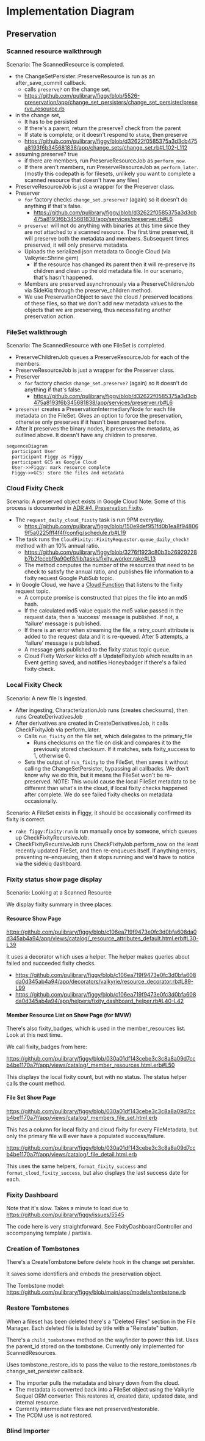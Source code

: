 # Implementation Diagram

## Preservation

### Scanned resource walkthrough
Scenario: The ScannedResource is completed.
* the ChangeSetPersister::PreserveResource is run as an after_save_commit callback.
  * calls `preserve?` on the change set.
  * https://github.com/pulibrary/figgy/blob/5526-preservation/app/change_set_persisters/change_set_persister/preserve_resource.rb
* in the change set,
  * It has to be persisted
  * If there's a parent, return the preserve? check from the parent
  * If state is complete, or it doesn't respond to `state`, then preserve
  * https://github.com/pulibrary/figgy/blob/d32622f0585375a3d3cb475a8193f6b345681838/app/change_sets/change_set.rb#L102-L112
* assuming preserve? true
  * if there are members, run PreserveResourceJob as `perform_now`.
  * If there aren't members, run PreserveResourceJob as `perform_later`. (mostly
    this codepath is for filesets, unlikely you want to complete a scanned
    resource that doesn't have any files)
* PreserveResourceJob is just a wrapper for the Preserver class.
* Preserver
  * `for` factory checks `change_set.preserve?` (again) so it doesn't do
    anything if that's false.
    * https://github.com/pulibrary/figgy/blob/d32622f0585375a3d3cb475a8193f6b345681838/app/services/preserver.rb#L6
  * `preserve!` will not do anything with binaries at this time since they are not attached to a scanned resource. The first time preserved, it will preserve both the metadata and members. Subsequent times preserved, it will only preserve metadata.
  * Uploads the serialized json metadata to Google Cloud (via Valkyrie::Shrine gem)
    * If the resource has changed its parent then it will re-preserve its
      children and clean up the old metadata file. In our scenario, that's hasn't happened.
  * Members are preserved asynchronously via a PreserveChildrenJob via SideKiq through the preserve_children method.
  * We use PreservationObject to save the cloud / preserved locations of these files, so that we don't add new metadata values to the objects that we are preserving, thus necessitating another preservation action.

### FileSet walkthrough
Scenario: The ScannedResource with one FileSet is completed.
* PreserveChildrenJob queues a PreserveResourceJob for each of the members.
* PreserveResourceJob is just a wrapper for the Preserver class.
* Preserver
  * `for` factory checks `change_set.preserve?` (again) so it doesn't do
    anything if that's false.
    * https://github.com/pulibrary/figgy/blob/d32622f0585375a3d3cb475a8193f6b345681838/app/services/preserver.rb#L6
* `preserve!` creates a PreservationIntermediaryNode for each file metadata on the FileSet. Gives an option to force the preservation, otherwise only preserves if it hasn't been preserved before.
* After it preserves the binary nodes, it preserves the metadata, as outlined above. It doesn't have any children to preserve.


```mermaid
sequenceDiagram
  participant User
  participant Figgy as Figgy
  participant GCS as Google Cloud
  User->>Figgy: mark resource complete
  Figgy->>GCS: store the files and metadata
```

### Cloud Fixity Check
Scenario: A preserved object exists in Google Cloud
Note: Some of this process is documented in [ADR #4, Preservation Fixity](https://github.com/pulibrary/figgy/blob/main/architecture-decisions/0004-preservation-fixity.md).
* The `request_daily_cloud_fixity` task is run 9PM everyday.
  * https://github.com/pulibrary/figgy/blob/150e9def951fd0b1ea8f948069f5a0225fff4f4f/config/schedule.rb#L19
* The task runs the `CloudFixity::FixityRequestor.queue_daily_check!` method with an 10% annual ratio.
  * https://github.com/pulibrary/figgy/blob/3276f1923c80b3b26929228b7b2fecebf9a90ef8/lib/tasks/fixity_worker.rake#L13
  * The method computes the number of the resources that need to be check to satisfy the annual ratio, and publishes file information to a fixity request Google PubSub topic.
* In Google Cloud, we have a [Cloud Function](https://github.com/pulibrary/figgy/blob/150e9def951fd0b1ea8f948069f5a0225fff4f4f/cloud_fixity/index.js) that listens to the fixity request topic.
  * A compute promise is constructed that pipes the file into an md5 hash.
  * If the calculated md5 value equals the md5 value passed in the request data, then a 'success' message is published. If not, a 'failure' message is published.
  * If there is an error when streaming the file, a retry_count attribute is added to the request data and it is re-queued. After 5 attempts, a 'failure' message is published.
  * A message gets published to the fixity status topic queue.
  * Cloud Fixity Worker kicks off a UpdateFixityJob which results in an Event getting saved, and notifies Honeybadger if there's a failed fixity check.

### Local Fixity Check
Scenario: A new file is ingested.
* After ingesting, CharacterizationJob runs (creates checksums), then runs
    CreateDerivativesJob
* After derivatives are created in CreateDerivativesJob, it calls
    CheckFixityJob via perform_later.
  * Calls `run_fixity` on the file set, which delegates to the primary_file
      * Runs checksums on the file on disk and compares it to the previously
          stored checksum. If it matches, sets fixity_success to 1, otherwise 0.
  * Sets the output of `run_fixity` to the FileSet, then saves it without
      calling the ChangeSetPersister, bypassing all callbacks. We don't know why
      we do this, but it means the FileSet won't be re-preserved. NOTE: This
      would cause the local FileSet metadata to be different than what's in the
      cloud, if local fixity checks happened after complete. We do see failed
      fixity checks on metadata occasionally.

Scenario: A FileSet exists in Figgy, it should be occasionally confirmed its
fixity is correct.
* `rake figgy:fixity:run` is run manually once by someone, which queues up
    CheckFixityRecursiveJob.
* CheckFixityRecursiveJob runs CheckFixityJob.perform_now on the least recently
    updated FileSet, and then re-enqueues itself. If anything errors, preventing
    re-enqueuing, then it stops running and we'd have to notice via the sidekiq
    dashboard.

### Fixity status show page display
Scenario: Looking at a Scanned Resource

We display fixity summary in three places:

#### Resource Show Page

https://github.com/pulibrary/figgy/blob/c106ea719f9473e0fc3d0bfa608da0d345ab4a94/app/views/catalog/_resource_attributes_default.html.erb#L30-L39


It uses a decorator which uses a helper. The helper makes queries about failed
  and succeeded fixity checks.
  * https://github.com/pulibrary/figgy/blob/c106ea719f9473e0fc3d0bfa608da0d345ab4a94/app/decorators/valkyrie/resource_decorator.rb#L89-L99
  * https://github.com/pulibrary/figgy/blob/c106ea719f9473e0fc3d0bfa608da0d345ab4a94/app/helpers/fixity_dashboard_helper.rb#L40-L42

#### Member Resource List on Show Page (for MVW)

There's also fixity_badges, which is used in the member_resources list. Look at this next time.

We call fixity_badges from here:

https://github.com/pulibrary/figgy/blob/030a01df143cebe3c3c8a8a09d7ccb4be1170a7f/app/views/catalog/_member_resources.html.erb#L50

This displays the local fixity count, but with no status. The status helper
calls the count method.

#### File Set Show Page

https://github.com/pulibrary/figgy/blob/030a01df143cebe3c3c8a8a09d7ccb4be1170a7f/app/views/catalog/_members_file_set.html.erb

This has a column for local fixity and cloud fixity for every FileMetadata, but
only the primary file will ever have a populated success/failure.

https://github.com/pulibrary/figgy/blob/030a01df143cebe3c3c8a8a09d7ccb4be1170a7f/app/views/catalog/_file_detail.html.erb

This uses the same helpers, `format_fixity_success` and
`format_cloud_fixity_success`, but also displays the last success date for each.

### Fixity Dashboard

Note that it's slow. Takes a minute to load due to
https://github.com/pulibrary/figgy/issues/5545

The code here is very straightforward. See FixityDashboardController and
accompanying template / partials.

### Creation of Tombstones

There's a CreateTombstone before delete hook in the change set persister.

It saves some identifiers and embeds the preservation object.

The Tombstone model: https://github.com/pulibrary/figgy/blob/main/app/models/tombstone.rb

### Restore Tombstones

When a fileset has been deleted there's a "Deleted Files" section in the File
Manager. Each deleted file is listed by title with a "Reinstate" button.

There's a `child_tombstones` method on the wayfinder to power this list. Uses
the parent_id stored on the tombstone. Currently only implemented for
ScannedResources.

Uses tombstone_restore_ids to pass the value to the restore_tombstones.rb change_set_persister callback.
- The importer pulls the metadata and binary down from the cloud.
- The metadata is converted back into a FileSet object using the Valkyrie Sequel ORM converter. This restores id, created date, updated date, and internal resource.
- Currently intermediate files are not preserved/restorable.
- The PCDM use is not restored.

### Blind Importer
